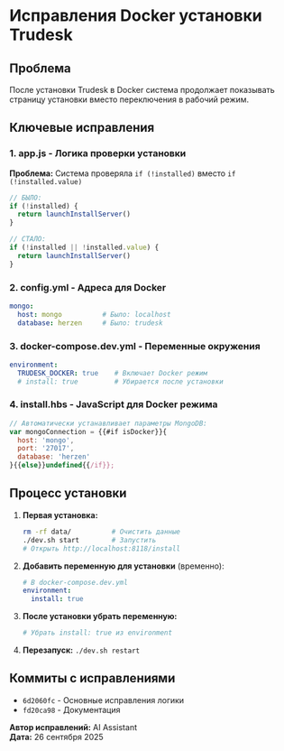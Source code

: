 # Исправления Docker установки Trudesk

## Проблема
После установки Trudesk в Docker система продолжает показывать страницу установки вместо переключения в рабочий режим.

## Ключевые исправления

### 1. app.js - Логика проверки установки
**Проблема:** Система проверяла `if (!installed)` вместо `if (!installed.value)`

```javascript
// БЫЛО:
if (!installed) {
  return launchInstallServer()
}

// СТАЛО:
if (!installed || !installed.value) {
  return launchInstallServer()
}
```

### 2. config.yml - Адреса для Docker
```yaml
mongo:
  host: mongo          # Было: localhost
  database: herzen     # Было: trudesk
```

### 3. docker-compose.dev.yml - Переменные окружения
```yaml
environment:
  TRUDESK_DOCKER: true    # Включает Docker режим
  # install: true         # Убирается после установки
```

### 4. install.hbs - JavaScript для Docker режима
```javascript
// Автоматически устанавливает параметры MongoDB:
var mongoConnection = {{#if isDocker}}{
  host: 'mongo',
  port: '27017',
  database: 'herzen'
}{{else}}undefined{{/if}};
```

## Процесс установки

1. **Первая установка:**
   ```bash
   rm -rf data/          # Очистить данные
   ./dev.sh start        # Запустить
   # Открыть http://localhost:8118/install
   ```

2. **Добавить переменную для установки** (временно):
   ```yaml
   # В docker-compose.dev.yml
   environment:
     install: true
   ```

3. **После установки убрать переменную:**
   ```yaml
   # Убрать install: true из environment
   ```

4. **Перезапуск:** `./dev.sh restart`

## Коммиты с исправлениями
- `6d2060fc` - Основные исправления логики
- `fd20ca98` - Документация

**Автор исправлений:** AI Assistant  
**Дата:** 26 сентября 2025
